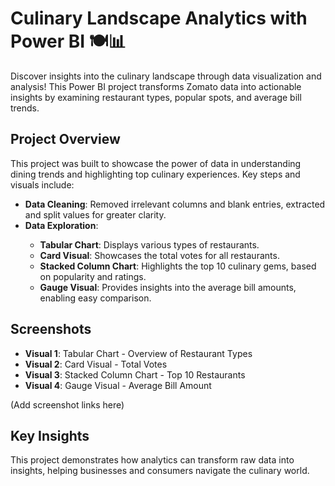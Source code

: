 <!DOCTYPE html>
<html lang="en">
<head>
    <meta charset="UTF-8">
    <meta name="viewport" content="width=device-width, initial-scale=1.0">
    
</head>
<body>

<h1>Culinary Landscape Analytics with Power BI 🍽️📊</h1>

<p>Discover insights into the culinary landscape through data visualization and analysis! This Power BI project transforms Zomato data into actionable insights by examining restaurant types, popular spots, and average bill trends.</p>

<h2>Project Overview</h2>

<p>This project was built to showcase the power of data in understanding dining trends and highlighting top culinary experiences. Key steps and visuals include:</p>
<ul>
    <li><strong>Data Cleaning</strong>: Removed irrelevant columns and blank entries, extracted and split values for greater clarity.</li>
    <li><strong>Data Exploration</strong>:</li>
    <ul>
        <li><strong>Tabular Chart</strong>: Displays various types of restaurants.</li>
        <li><strong>Card Visual</strong>: Showcases the total votes for all restaurants.</li>
        <li><strong>Stacked Column Chart</strong>: Highlights the top 10 culinary gems, based on popularity and ratings.</li>
        <li><strong>Gauge Visual</strong>: Provides insights into the average bill amounts, enabling easy comparison.</li>
    </ul>
</ul>

<h2>Screenshots</h2>
<ul>
    <li><strong>Visual 1</strong>: Tabular Chart - Overview of Restaurant Types</li>
    <li><strong>Visual 2</strong>: Card Visual - Total Votes</li>
    <li><strong>Visual 3</strong>: Stacked Column Chart - Top 10 Restaurants</li>
    <li><strong>Visual 4</strong>: Gauge Visual - Average Bill Amount</li>
</ul>
<p>(Add screenshot links here)</p>

<h2>Key Insights</h2>

<p>This project demonstrates how analytics can transform raw data into insights, helping businesses and consumers navigate the culinary world.</p>

</body>
</html>
